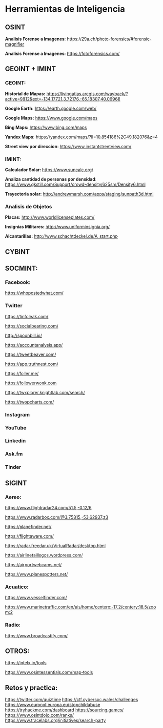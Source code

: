 # Herramientas de Inteligencia

## OSINT

**Analisis Forense a Imagenes:** https://29a.ch/photo-forensics/#forensic-magnifier

**Analisis Forense a Imagenes:** https://fotoforensics.com/
## GEOINT + IMINT

### GEOINT:
**Historial de Mapas:** https://livingatlas.arcgis.com/wayback/?active=9812&ext=-134.17721,3.72176,-65.18307,40.06968

**Google Earth:** https://earth.google.com/web/

**Google Maps:** https://www.google.com/maps

**Bing Maps:** https://www.bing.com/maps

**Yandex Maps:** https://yandex.com/maps/?ll=10.854186%2C49.182076&z=4

**Street view por direccion:** https://www.instantstreetview.com/

### IMINT:

**Calculador Solar:** https://www.suncalc.org/

**Analiza cantidad de personas por densidad:** https://www.gkstill.com/Support/crowd-density/625sm/Density6.html

**Trayectoria solar:** http://andrewmarsh.com/apps/staging/sunpath3d.html


### Analisis de Objetos

**Placas:** http://www.worldlicenseplates.com/

**Insignias Militares:** http://www.uniforminsignia.org/

**Alcantarillas:** http://www.schachtdeckel.de/A_start.php

## CYBINT
## SOCMINT:
### Facebook:
https://whopostedwhat.com/

### Twitter

https://tinfoleak.com/

https://socialbearing.com/

http://spoonbill.io/

https://accountanalysis.app/

https://tweetbeaver.com/

https://app.truthnest.com/

https://foller.me/

https://followerwonk.com

https://twxplorer.knightlab.com/search/

https://twopcharts.com/

### Instagram
### YouTube
### Linkedin
### Ask.fm
### Tinder

## SIGINT
### Aereo:
https://www.flightradar24.com/51.5,-0.12/6

https://www.radarbox.com/@3.75815,-53.62937,z3

https://planefinder.net/

https://flightaware.com/

https://radar.freedar.uk/VirtualRadar/desktop.html

https://airlinetaillogos.wordpress.com/

https://airportwebcams.net/

https://www.planespotters.net/

### Acuatico:
https://www.vesselfinder.com/

https://www.marinetraffic.com/en/ais/home/centerx:-17.2/centery:18.5/zoom:2

### Radio:

https://www.broadcastify.com/

## OTROS:

https://intelx.io/tools

https://www.osintessentials.com/map-tools

## Retos y practica:
https://twitter.com/quiztime
https://ctf.cybersoc.wales/challenges
https://www.europol.europa.eu/stopchildabuse
https://tryhackme.com/dashboard
https://sourcing.games/
https://www.osintdojo.com/ranks/
https://www.tracelabs.org/initiatives/search-party
